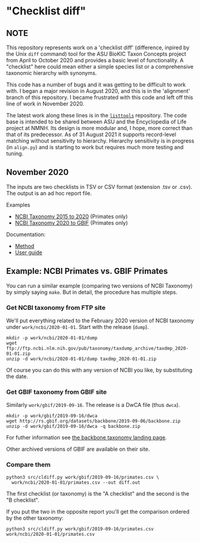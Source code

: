 # "Checklist diff"

## NOTE

This repository represents work on a 'checklist diff' (difference,
inpired by the Unix `diff` command) tool for the ASU BioKIC Taxon
Concepts project from April to October 2020 and provides a basic level
of functionality.  A "checklist" here could
mean either a simple species list or a comprehensive taxonomic
hierarchy with synonyms.

This code has a number of bugs and it was getting to be difficult to
work with.  I began a major revision in August 2020, and this is in
the 'alignment' branch of this repository.  I became frustrated with
this code and left off this line of work in November 2020.

The latest work along these lines is in the
[`listtools`](https://github.com/jar398/listtools) repository.  The
code base is intended to be shared between ASU and the Encyclopedia of
Life project at NMNH.  Its design is more modular and, I hope, more
correct than that of its predecessor.  As of 31 August 2021 it
supports record-level matching without sensitivity to hierarchy.
Hierarchy sensitivity is in progress (in `align.py`) and is starting to
work but requires much more testing and tuning.


## November 2020

The inputs are two checklists in TSV or CSV format (extension .tsv or
.csv).  The output is an ad hoc report file.

Examples
 * [NCBI Taxonomy 2015 to 2020](doc/ncbi-2015-2020.csv) (Primates only)
 * [NCBI Taxonomy 2020 to GBIF](doc/ncbi-gbif.csv) (Primates only)

Documentation:

* [Method](doc/method.md)
* [User guide](doc/user-guide.md)


## Example: NCBI Primates vs. GBIF Primates

You can run a similar example (comparing two versions of NCBI
Taxonomy) by simply saying `make`.  But in detail, the procedure has
multiple steps.

### Get NCBI taxonomy from FTP site

We'll put everything related to the February 2020 version of NCBI
taxonomy under `work/ncbi/2020-01-01`.  Start with the release (`dump`).

    mkdir -p work/ncbi/2020-01-01/dump
    wget ftp://ftp.ncbi.nlm.nih.gov/pub/taxonomy/taxdump_archive/taxdmp_2020-01-01.zip
    unzip -d work/ncbi/2020-01-01/dump taxdmp_2020-01-01.zip

Of course you can do this with any version of NCBI you like, by substituting the date.

### Get GBIF taxonomy from GBIF site

Similarly `work/gbif/2019-09-16`.  The release is a DwCA file (thus `dwca`).

    mkdir -p work/gbif/2019-09-16/dwca
    wget http://rs.gbif.org/datasets/backbone/2019-09-06/backbone.zip
    unzip -d work/gbif/2019-09-16/dwca -q backbone.zip

For futher information see [the backbone taxonomy landing
page](https://www.gbif.org/dataset/d7dddbf4-2cf0-4f39-9b2a-bb099caae36c).

Other archived versions of GBIF are available on their site.

### Compare them

    python3 src/cldiff.py work/gbif/2019-09-16/primates.csv \
      work/ncbi/2020-01-01/primates.csv --out diff.out

The first checklist (or taxonomy) is the "A checklist" and the second is
the "B checklist".

If you put the two in the opposite report you'll get the comparison
ordered by the other taxonomy:

    python3 src/cldiff.py work/gbif/2019-09-16/primates.csv work/ncbi/2020-01-01/primates.csv
